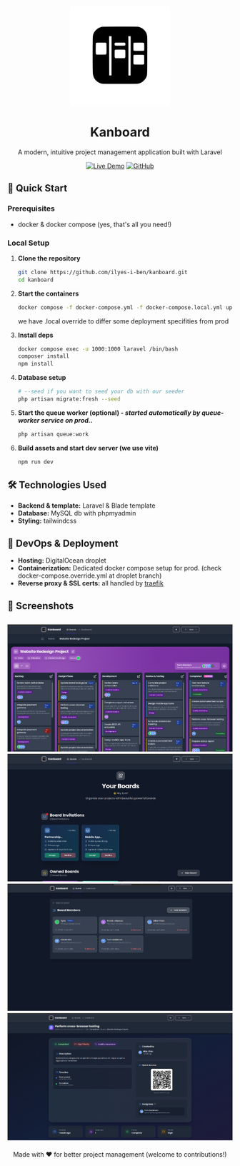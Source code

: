<div align="center">
  <img src="public/images/logo.svg" width="200" alt="Kanboard Logo" style="background:white; padding:12px; border-radius:8px;">  
  
  # Kanboard
  
  A modern, intuitive project management application built with Laravel
  
  [![Live Demo](https://img.shields.io/badge/Live-Demo-brightgreen?style=for-the-badge)](https://app.kanboard.info)
  [![GitHub](https://img.shields.io/github/license/ilyes-i-ben/kanboard?style=for-the-badge)](https://github.com/ilyes-i-ben/kanboard)
</div>

## 🚀 Quick Start

### Prerequisites
- docker & docker compose (yes, that's all you need!)

### Local Setup

1. **Clone the repository**
   ```bash
   git clone https://github.com/ilyes-i-ben/kanboard.git
   cd kanboard
   ```

2. **Start the containers**
   ```bash
   docker compose -f docker-compose.yml -f docker-compose.local.yml up -d
   ```
   we have .local override to differ some deployment specifities from prod

3. **Install deps**
   ```bash
   docker compose exec -u 1000:1000 laravel /bin/bash
   composer install
   npm install
   ```

4. **Database setup**
   ```bash
   # --seed if you want to seed your db with our seeder
   php artisan migrate:fresh --seed
   ```

5. **Start the queue worker (optional) - *started automatically by queue-worker service on prod..***
   ```bash
   php artisan queue:work
   ```

6. **Build assets and start dev server (we use vite)**
   ```bash
   npm run dev 
   ```

## 🛠 Technologies Used

- **Backend & template:** Laravel & Blade template
- **Database:** MySQL db with phpmyadmin 
- **Styling:** tailwindcss

## 🚀 DevOps & Deployment

- **Hosting:** DigitalOcean droplet
- **Containerization:** Dedicated docker compose setup for prod. (check docker-compose.override.yml at droplet branch)
- **Reverse proxy & SSL certs:** all handled by [traefik](https://github.com/traefik/traefik) 

## 📸 Screenshots
![Board View](board-view.png)
![Boards Index](boards-index.png)
![Manage Members](manage-members.png)
![Single Card View](single-card-view.png)
---

<div align="center">
  Made with ❤️ for better project management (welcome to contributions!)
</div>

